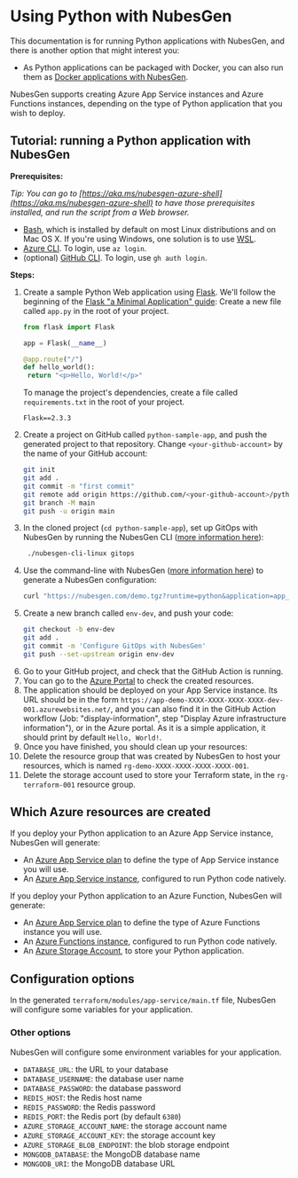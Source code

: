 # Using Python with NubesGen

This documentation is for running Python applications with NubesGen, and there is another option that might interest you:

- As Python applications can be packaged with Docker, you can also run them as [Docker applications with NubesGen](docker/).

NubesGen supports creating Azure App Service instances and Azure Functions instances, depending on the type of Python application that you wish to deploy.

## Tutorial: running a Python application with NubesGen

__Prerequisites:__

_Tip: You can go to [https://aka.ms/nubesgen-azure-shell](https://aka.ms/nubesgen-azure-shell) to have those prerequisites installed, and run the script from a Web browser._
- [Bash](https://fr.wikipedia.org/wiki/Bourne-Again_shell), which is installed by default on most Linux distributions and on Mac OS X. If you're using Windows, one solution is to use [WSL](https://aka.ms/nubesgen-install-wsl).
- [Azure CLI](https://aka.ms/nubesgen-install-az-cli). To login, use `az login`.
- (optional) [GitHub CLI](https://cli.github.com/). To login, use `gh auth login`.

__Steps:__
1. Create a sample Python Web application using [Flask](https://flask.palletsprojects.com/).
   We'll follow the beginning of the [Flask "a Minimal Application" guide](https://flask.palletsprojects.com/quickstart/#a-minimal-application):
   Create a new file called `app.py` in the root of your project.
   ```python
   from flask import Flask

   app = Flask(__name__)

   @app.route("/")
   def hello_world():
    return "<p>Hello, World!</p>"
   ```
   To manage the project's dependencies, create a file called `requirements.txt` in the root of your project.
   ```text
   Flask==2.3.3
   ```
2. Create a project on GitHub called `python-sample-app`, and push the generated project to that repository. Change `<your-github-account>` by the name of your GitHub account:
   ```bash
   git init
   git add .
   git commit -m "first commit"
   git remote add origin https://github.com/<your-github-account>/python-sample-app.git
   git branch -M main
   git push -u origin main
   ```
3. In the cloned project (`cd python-sample-app`), set up GitOps with NubesGen by running the NubesGen CLI ([more information here](/gitops/gitops-quick-start/)):
   ```bash
    ./nubesgen-cli-linux gitops
    ```
4. Use the command-line with NubesGen ([more information here](/reference/rest-api/)) to generate a NubesGen configuration:
   ```bash
   curl "https://nubesgen.com/demo.tgz?runtime=python&application=app_service.standard&gitops=true" | tar -xzvf -
   ```
5. Create a new branch called `env-dev`, and push your code:
   ```bash
   git checkout -b env-dev
   git add .
   git commit -m 'Configure GitOps with NubesGen'
   git push --set-upstream origin env-dev
   ```
6. Go to your GitHub project, and check that the GitHub Action is running.
7. You can go to the [Azure Portal](https://aka.ms/nubesgen-portal) to check the created resources.
8. The application should be deployed on your App Service instance. Its URL should be in the form `https://app-demo-XXXX-XXXX-XXXX-XXXX-dev-001.azurewebsites.net/`,
   and you can also find it in the GitHub Action workflow (Job: "display-information", step "Display Azure infrastructure information"), or in the Azure portal.
   As it is a simple application, it should print by default `Hello, World!`.
9. Once you have finished, you should clean up your resources:
  1. Delete the resource group that was created by NubesGen to host your resources, which is named `rg-demo-XXXX-XXXX-XXXX-XXXX-001`.
  2. Delete the storage account used to store your Terraform state, in the `rg-terraform-001` resource group.

## Which Azure resources are created

If you deploy your Python application to an Azure App Service instance, NubesGen will generate:

- An [Azure App Service plan](https://aka.ms/nubesgen-app-service-plans) to define the type of App Service instance you will use.
- An [Azure App Service instance](https://aka.ms/nubesgen-app-service), configured to run Python code natively.

If you deploy your Python application to an Azure Function, NubesGen will generate:

- An [Azure App Service plan](https://aka.ms/nubesgen-app-service-plans) to define the type of Azure Functions instance you will use.
- An [Azure Functions instance](https://aka.ms/nubesgen-functions), configured to run Python code natively.
- An [Azure Storage Account](https://aka.ms/nubesgen-storage), to store your Python application.

## Configuration options

In the generated `terraform/modules/app-service/main.tf` file, NubesGen will configure some variables
for your application.

### Other options

NubesGen will configure some environment variables for your application.

- `DATABASE_URL`: the URL to your database
- `DATABASE_USERNAME`: the database user name
- `DATABASE_PASSWORD`: the database password
- `REDIS_HOST`: the Redis host name
- `REDIS_PASSWORD`: the Redis password
- `REDIS_PORT`: the Redis port (by default `6380`)
- `AZURE_STORAGE_ACCOUNT_NAME`: the storage account name
- `AZURE_STORAGE_ACCOUNT_KEY`: the storage account key
- `AZURE_STORAGE_BLOB_ENDPOINT`: the blob storage endpoint
- `MONGODB_DATABASE`: the MongoDB database name
- `MONGODB_URI`: the MongoDB database URL
